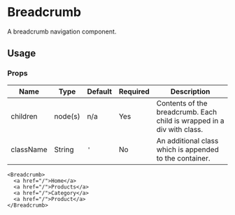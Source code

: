 # Breadcrumb
A breadcrumb navigation component.

## Usage

### Props

| Name                  | Type          | Default       | Required | Description                                         |
| --------------------- |-------------- | ------------- | -------- |---------------------------------------------------- |
| children              | node(s)       | n/a           | Yes      | Contents of the breadcrumb. Each child is wrapped in a div with class.  |
| className             | String        | `'`           | No       | An additional class which is appended to the container.  |

```
<Breadcrumb>
  <a href="/">Home</a>
  <a href="/">Products</a>
  <a href="/">Category</a>
  <a href="/">Product</a>
</Breadcrumb>
```
